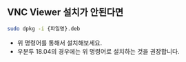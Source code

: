 ## VNC Viewer 설치가 안된다면

```bash
sudo dpkg -i {파일명}.deb
```

- 위 명령어를 통해서 설치해보세요.
- 우분투 18.04의 경우에는 위 명령어로 설치하는 것을 권장합니다.